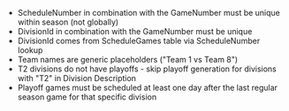 - ScheduleNumber in combination with the GameNumber must be unique within season (not globally)
- DivisionId in combination with the GameNumber must be unique 
- DivisionId comes from ScheduleGames table via ScheduleNumber lookup
- Team names are generic placeholders ("Team 1 vs Team 8")
- T2 divisions do not have playoffs - skip playoff generation for divisions with "T2" in Division Description
- Playoff games must be scheduled at least one day after the last regular season game for that specific division